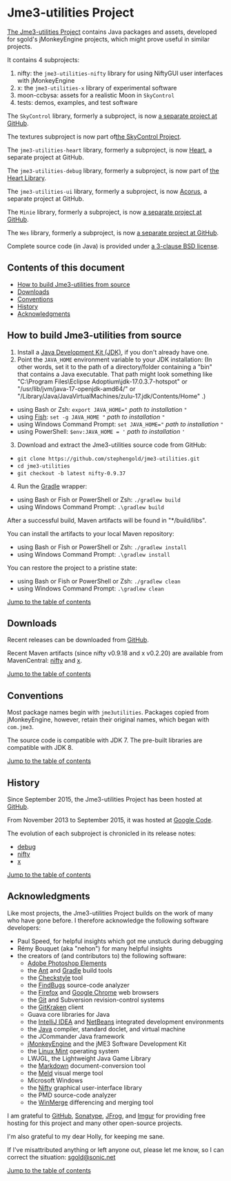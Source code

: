 # Jme3-utilities Project

[The Jme3-utilities Project][utilities] contains Java packages and assets, developed for
sgold's jMonkeyEngine projects, which might prove useful in similar projects.

It contains 4 subprojects:

1. nifty: the `jme3-utilities-nifty` library for using NiftyGUI user
   interfaces with jMonkeyEngine
2. x: the `jme3-utilities-x` library of experimental software
3. moon-ccbysa: assets for a realistic Moon in `SkyControl`
4. tests: demos, examples, and test software

The `SkyControl` library, formerly a subproject,
is now [a separate project at GitHub][skycontrol].

The textures subproject
is now part of[the SkyControl Project][skycontrol].

The `jme3-utilities-heart` library, formerly a subproject,
is now [Heart], a separate project at GitHub.

The `jme3-utilities-debug` library, formerly a subproject,
is now part of [the Heart Library][heart].

The `jme3-utilities-ui` library, formerly a subproject, is now [Acorus],
a separate project at GitHub.

The `Minie` library, formerly a subproject,
is now [a separate project at GitHub][minie].

The `Wes` library, formerly a subproject,
is now [a separate project at GitHub][wes].

Complete source code (in Java) is provided under
[a 3-clause BSD license][license].


<a name="toc"></a>

## Contents of this document

+ [How to build Jme3-utilities from source](#build)
+ [Downloads](#downloads)
+ [Conventions](#conventions)
+ [History](#history)
+ [Acknowledgments](#acks)


<a name="build"></a>

## How to build Jme3-utilities from source

1. Install a [Java Development Kit (JDK)][adoptium],
   if you don't already have one.
2. Point the `JAVA_HOME` environment variable to your JDK installation:
   (In other words, set it to the path of a directory/folder
   containing a "bin" that contains a Java executable.
   That path might look something like
   "C:\Program Files\Eclipse Adoptium\jdk-17.0.3.7-hotspot"
   or "/usr/lib/jvm/java-17-openjdk-amd64/" or
   "/Library/Java/JavaVirtualMachines/zulu-17.jdk/Contents/Home" .)
  + using Bash or Zsh: `export JAVA_HOME="` *path to installation* `"`
  + using [Fish]: `set -g JAVA_HOME "` *path to installation* `"`
  + using Windows Command Prompt: `set JAVA_HOME="` *path to installation* `"`
  + using PowerShell: `$env:JAVA_HOME = '` *path to installation* `'`
3. Download and extract the Jme3-utilities source code from GitHub:
  + `git clone https://github.com/stephengold/jme3-utilities.git`
  + `cd jme3-utilities`
  + `git checkout -b latest nifty-0.9.37`
4. Run the [Gradle] wrapper:
  + using Bash or Fish or PowerShell or Zsh: `./gradlew build`
  + using Windows Command Prompt: `.\gradlew build`

After a successful build,
Maven artifacts will be found in "*/build/libs".

You can install the artifacts to your local Maven repository:
+ using Bash or Fish or PowerShell or Zsh: `./gradlew install`
+ using Windows Command Prompt: `.\gradlew install`

You can restore the project to a pristine state:
+ using Bash or Fish or PowerShell or Zsh: `./gradlew clean`
+ using Windows Command Prompt: `.\gradlew clean`

[Jump to the table of contents](#toc)


<a name="downloads"></a>

## Downloads

Recent releases can be downloaded from
[GitHub](https://github.com/stephengold/jme3-utilities/releases).

Recent Maven artifacts (since nifty v0.9.18 and x v0.2.20)
are available from MavenCentral:
[nifty](https://repo1.maven.org/maven2/com/github/stephengold/jme3-utilities-nifty)
and [x](https://repo1.maven.org/maven2/com/github/stephengold/jme3-utilities-x/).

[Jump to the table of contents](#toc)


<a name="conventions"></a>

## Conventions

Most package names begin with `jme3utilities`.  Packages copied from
jMonkeyEngine, however, retain their original names, which began with `com.jme3`.

The source code is compatible with JDK 7.
The pre-built libraries are compatible with JDK 8.

[Jump to the table of contents](#toc)


<a name="history"></a>

## History

Since September 2015, the Jme3-utilities Project has been hosted at
[GitHub](https://github.com/stephengold/jme3-utilities).

From November 2013 to September 2015, it was hosted at
[Google Code](https://code.google.com/archive/).

The evolution of each subproject is chronicled in its release notes:

+ [debug](https://github.com/stephengold/jme3-utilities/blob/master/debug/release-notes.md)
+ [nifty](https://github.com/stephengold/jme3-utilities/blob/master/nifty/release-notes.md)
+ [x](https://github.com/stephengold/jme3-utilities/blob/master/x/release-notes.md)

[Jump to the table of contents](#toc)


<a name="acks"></a>

## Acknowledgments

Like most projects, the Jme3-utilities Project builds on the work of many who
have gone before.  I therefore acknowledge the following
software developers:

+ Paul Speed, for helpful insights which got me unstuck during debugging
+ Rémy Bouquet (aka "nehon") for many helpful insights
+ the creators of (and contributors to) the following software:
    + [Adobe Photoshop Elements][elements]
    + the [Ant] and [Gradle] build tools
    + the [Checkstyle] tool
    + the [FindBugs] source-code analyzer
    + the [Firefox] and [Google Chrome][chrome] web browsers
    + the [Git] and Subversion revision-control systems
    + the [GitKraken] client
    + Guava core libraries for Java
    + the [IntelliJ IDEA][idea] and [NetBeans] integrated development environments
    + the [Java] compiler, standard doclet, and virtual machine
    + the JCommander Java framework
    + [jMonkeyEngine][jme] and the jME3 Software Development Kit
    + the [Linux Mint][mint] operating system
    + LWJGL, the Lightweight Java Game Library
    + the [Markdown] document-conversion tool
    + the [Meld] visual merge tool
    + Microsoft Windows
    + the [Nifty] graphical user-interface library
    + the PMD source-code analyzer
    + the [WinMerge] differencing and merging tool

I am grateful to [GitHub], [Sonatype], [JFrog], and [Imgur]
for providing free hosting for this project
and many other open-source projects.

I'm also grateful to my dear Holly, for keeping me sane.

If I've misattributed anything or left anyone out, please let me know, so I can
correct the situation: sgold@sonic.net

[Jump to the table of contents](#toc)


[acorus]: https://github.com/stephengold/Acorus "Acorus Project"
[adoptium]: https://adoptium.net/releases.html "Adoptium Project"
[ant]: https://ant.apache.org "Apache Ant Project"
[checkstyle]: https://checkstyle.org "Checkstyle"
[chrome]: https://www.google.com/chrome "Chrome"
[elements]: https://www.adobe.com/products/photoshop-elements.html "Photoshop Elements"
[findbugs]: http://findbugs.sourceforge.net "FindBugs Project"
[firefox]: https://www.mozilla.org/en-US/firefox "Firefox"
[fish]: https://fishshell.com/ "Fish command-line shell"
[git]: https://git-scm.com "Git"
[github]: https://github.com "GitHub"
[gitkraken]: https://www.gitkraken.com "GitKraken client"
[gradle]: https://gradle.org "Gradle Project"
[heart]: https://github.com/stephengold/Heart "Heart Project"
[idea]: https://www.jetbrains.com/idea/ "IntelliJ IDEA"
[imgur]: https://imgur.com/ "Imgur"
[java]: https://en.wikipedia.org/wiki/Java_(programming_language) "Java programming language"
[jfrog]: https://www.jfrog.com "JFrog"
[jme]: https://jmonkeyengine.org "jMonkeyEngine Project"
[license]: https://github.com/stephengold/jme3-utilities/blob/master/license.txt "jme3-utilities license"
[markdown]: https://daringfireball.net/projects/markdown "Markdown Project"
[meld]: https://meldmerge.org "Meld merge tool"
[minie]: https://stephengold.github.io/Minie/minie/overview.html "Minie Project"
[mint]: https://linuxmint.com "Linux Mint Project"
[netbeans]: https://netbeans.org "NetBeans Project"
[nifty]: https://nifty-gui.github.io/nifty-gui "Nifty GUI Project"
[skycontrol]: https://github.com/stephengold/SkyControl "SkyControl Project"
[sonatype]: https://www.sonatype.com "Sonatype"
[utilities]: https://github.com/stephengold/jme3-utilities "Jme3-utilities Project"
[wes]: https://github.com/stephengold/Wes "Wes Project"
[winmerge]: https://winmerge.org "WinMerge Project"